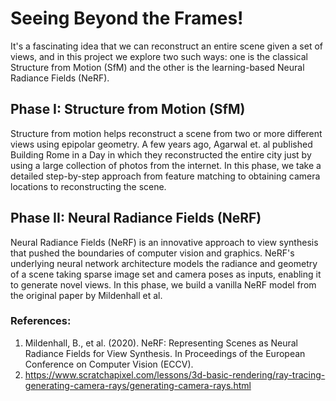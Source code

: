 # Seeing Beyond the Frames!
It's a fascinating idea that we can reconstruct an entire scene given a set of views, and in this project we explore two such ways: one is the classical Structure from Motion (SfM) and the other is the learning-based Neural Radiance Fields (NeRF).

## Phase I: Structure from Motion (SfM)
Structure from motion helps reconstruct a scene from two or more different views using epipolar geometry. A few years ago, Agarwal et. al published Building Rome in a Day in which they reconstructed the entire city just by using a large collection of photos from the internet. In this phase, we take a detailed step-by-step approach from feature matching to obtaining camera locations to reconstructing the scene.

## Phase II: Neural Radiance Fields (NeRF)
Neural Radiance Fields (NeRF) is an innovative approach to view synthesis that pushed the boundaries of computer vision and graphics. NeRF's underlying neural network architecture models the radiance and geometry of a scene taking sparse image set and camera poses as inputs, enabling it to generate novel views. In this phase, we build a vanilla NeRF model from the original paper by Mildenhall et al.


### References:
1. Mildenhall, B., et al. (2020). NeRF: Representing Scenes as Neural Radiance Fields for View Synthesis. In Proceedings of the European Conference on Computer Vision (ECCV).
2. https://www.scratchapixel.com/lessons/3d-basic-rendering/ray-tracing-generating-camera-rays/generating-camera-rays.html